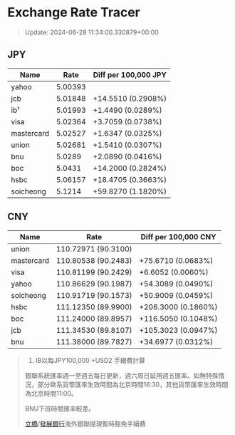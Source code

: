 # Exchange Rate Tracer

> Update: 2024-06-28 11:34:00.330879+00:00

## JPY

| Name       |    Rate | Diff per 100,000 JPY   |
|------------|---------|------------------------|
| yahoo      | 5.00393 |                        |
| jcb        | 5.01848 | +14.5510 (0.2908%)     |
| ib¹        | 5.01993 | +1.4490 (0.0289%)      |
| visa       | 5.02364 | +3.7059 (0.0738%)      |
| mastercard | 5.02527 | +1.6347 (0.0325%)      |
| union      | 5.02681 | +1.5410 (0.0307%)      |
| bnu        | 5.0289  | +2.0890 (0.0416%)      |
| boc        | 5.0431  | +14.2000 (0.2824%)     |
| hsbc       | 5.06157 | +18.4705 (0.3663%)     |
| soicheong  | 5.1214  | +59.8270 (1.1820%)     |

## CNY

| Name       | Rate                | Diff per 100,000 CNY   |
|------------|---------------------|------------------------|
| union      | 110.72971	(90.3100) |                        |
| mastercard | 110.80538	(90.2483) | +75.6710 (0.0683%)     |
| visa       | 110.81199	(90.2429) | +6.6052 (0.0060%)      |
| yahoo      | 110.86629	(90.1987) | +54.3089 (0.0490%)     |
| soicheong  | 110.91719	(90.1573) | +50.9009 (0.0459%)     |
| hsbc       | 111.12350	(89.9900) | +206.3000 (0.1860%)    |
| boc        | 111.24000	(89.8957) | +116.5050 (0.1048%)    |
| jcb        | 111.34530	(89.8107) | +105.3023 (0.0947%)    |
| bnu        | 111.38000	(89.7827) | +34.6977 (0.0312%)     |


> 1. IB以每JPY100,000 +USD2 手續費計算
>
> 銀聯系統匯率週一至週五每日更新，週六周日延用週五匯率。如無特殊情況，部分歐系貨幣匯率生效時間為北京時間16:30，其他貨幣匯率生效時間為北京時間11:00。
>
> BNU下班時間匯率較差。
>
> [立橋](https://www.wlbank.com.mo/uploads/ueditor/file/20181211/1544536513900230.pdf)/[發展銀行](https://www.mdb.com.mo/Service_Charges_20230728.pdf)海外銀聯提現暫時豁免手續費

